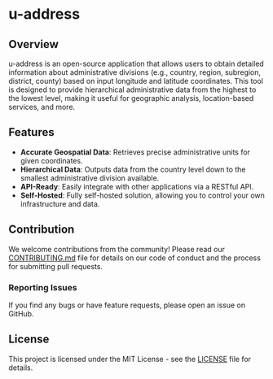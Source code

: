 # u-address

## Overview

u-address is an open-source application that allows users to obtain detailed information about administrative divisions (e.g., country, region, subregion, district, county) based on input longitude and latitude coordinates. This tool is designed to provide hierarchical administrative data from the highest to the lowest level, making it useful for geographic analysis, location-based services, and more.

## Features

- **Accurate Geospatial Data**: Retrieves precise administrative units for given coordinates.
- **Hierarchical Data**: Outputs data from the country level down to the smallest administrative division available.
- **API-Ready**: Easily integrate with other applications via a RESTful API.
- **Self-Hosted**: Fully self-hosted solution, allowing you to control your own infrastructure and data.

## Contribution

We welcome contributions from the community! Please read our [CONTRIBUTING.md](CONTRIBUTING.md) file for details on our code of conduct and the process for submitting pull requests.

### Reporting Issues

If you find any bugs or have feature requests, please open an issue on GitHub.

## License

This project is licensed under the MIT License - see the [LICENSE](LICENSE) file for details.